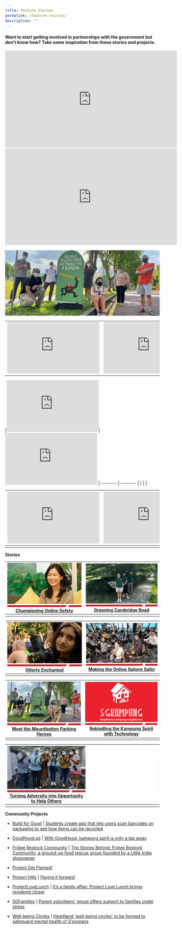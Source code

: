 ```yaml
---
title: Feature Stories
permalink: /feature-stories/
description: ""
---
```

#### **Want to start getting involved in partnerships with the government but don't know how? Take some inspiration from these stories and projects.**

<iframe allowfullscreen="" allow="accelerometer; autoplay; clipboard-write; encrypted-media; gyroscope; picture-in-picture; web-share" frameborder="0" title="YouTube video player" src="https://www.youtube.com/embed/hXDrydjN6YA?si=7-b83B80opawml-8" height="315" width="560"></iframe>

<iframe allowfullscreen="" allow="accelerometer; autoplay; clipboard-write; encrypted-media; gyroscope; picture-in-picture; web-share" frameborder="0" title="YouTube video player" src="https://www.youtube.com/embed/Op59MmD3hCM?si=hAW2zW8VKt13lRFD" height="315" width="560"></iframe>

![Mountbatten Parking Heroes](/images/img_mountbatten-parking-hero---1296x550.jpg)

<table>
 <tr>
  <td><iframe allowfullscreen="" allow="accelerometer; autoplay; clipboard-write; encrypted-media; gyroscope; picture-in-picture; web-share" frameborder="0" title="YouTube video player" src="https://www.youtube.com/embed/hXDrydjN6YA?si=7-b83B80opawml-8" height="169" width="300"></iframe></td>
  <td><iframe allowfullscreen="" allow="accelerometer; autoplay; clipboard-write; encrypted-media; gyroscope; picture-in-picture; web-share" frameborder="0" title="YouTube video player" src="https://www.youtube.com/embed/Op59MmD3hCM?si=hAW2zW8VKt13lRFD" height="169" width="300"></iframe></td>
 </tr>
</table>
|<iframe allowfullscreen="" allow="accelerometer; autoplay; clipboard-write; encrypted-media; gyroscope; picture-in-picture; web-share" frameborder="0" title="YouTube video player" src="https://www.youtube.com/embed/hXDrydjN6YA?si=7-b83B80opawml-8" height="169" width="300"></iframe>|<iframe allowfullscreen="" allow="accelerometer; autoplay; clipboard-write; encrypted-media; gyroscope; picture-in-picture; web-share" frameborder="0" title="YouTube video player" src="https://www.youtube.com/embed/Op59MmD3hCM?si=hAW2zW8VKt13lRFD" height="169" width="300"></iframe>
| -------- | -------- |
|    |    |

|<iframe allowfullscreen="" allow="accelerometer; autoplay; clipboard-write; encrypted-media; gyroscope; picture-in-picture; web-share" frameborder="0" title="YouTube video player" src="https://www.youtube.com/embed/4i9bShjI8wk?si=NcSzWPqYVqPj9O8p" height="169" width="300"></iframe>|<iframe allowfullscreen="" allow="accelerometer; autoplay; clipboard-write; encrypted-media; gyroscope; picture-in-picture; web-share" frameborder="0" title="YouTube video player" src="https://www.youtube.com/embed/5EUBAoSq5Hk?si=Q9LljYJDCA3uYgef" height="169" width="300"></iframe>
| -------- | -------- |
|    |    |

**Stories**

|![Championing Online Safety](/images/Get%20inspired/champion2.jpg)<br>[Championing Online Safety](https://www.sg/stories/anita-low-lim---a-champion-of-online-safety)|![Greening Cambridge Road](/images/Get%20inspired/greening-cambridge-road2.jpg)<br>[Greening Cambridge Road](https://www.straitstimes.com/singapore/cambridge-road-residents-are-greening-their-neighbourhood-from-the-ground-up-heres-how-theyre-doing-it)
| -------- | -------- |
|    |    |

|![Otterly Enchanted](/images/Get%20inspired/otterly-enchanted2.jpg)<br>[Otterly Enchanted](https://www.sg/stories/anusha-shivram-youth-stewards-of-nature-afa)|![Making Online Sphere Safer](/images/Get%20inspired/online-sphere-safer2.jpg)<br>[Making the Online Sphere Safer](https://www.straitstimes.com/singapore/this-22-year-old-is-tackling-online-harms-to-make-the-online-sphere-safer-for-her-peers)
| -------- | -------- |
|    |    |

|![Mountbatten Parking Heroes](/images/Get%20inspired/mountbatten-parking-heroes2.jpg)<br>[Meet the Mountbatten Parking Heroes](https://www.sg/stories/mountbatten-parking-heroes)|![Rekindling Kampung Spirit](/images/Get%20inspired/rekindling-kampung-spirit2.jpg)<br>[Rekindling the Kampung Spirit with Technology](https://www.sg/stories/sgkampung)
| -------- | -------- |
|    |    |

|![Turning Adversity into Opportunities](/images/Get%20inspired/adversityintoopportunities.jpg)<br>[Turning Adversity into Opportunity to Help Others](https://www.straitstimes.com/singapore/mother-of-kids-with-special-needs-turns-adversity-into-an-opportunity-to-help-others)|![](/images/Get%20inspired/blank-story.jpg)
| -------- | -------- |
|    |    |

**Community Projects**
* [Build for Good](https://www.build.gov.sg)
 | [Students create app that lets users scan barcodes on packaging to see how items can be recycled](https://www.straitstimes.com/singapore/students-create-app-that-lets-users-scan-barcodes-on-packaging-to-see-how-items-can-be-recycled)
* [GoodHood.sg](https://www.goodhoodsg.com) | [With GoodHood, kampung spirit is only a tap away](https://www.goodhoodsg.com/post/with-goodhood-kampung-spirit-is-only-a-tap-away)
* [Fridge Restock Community](https://www.frc.sg) | [The Stories Behind: Fridge Restock Community, a ground-up food rescue group founded by a Little India shopowner](https://www.todayonline.com/singapore/stories-behind-fridge-restock-community-daniel-yap-2164221)
* [Project Get Flamed!](https://www.projgetflamed.com/about/our-journey)
* [Project Hills](https://www.theprojecthills.com) | [Paying it forward](https://www.gov.sg/article/zulayqha-zulkifli)

* [ProjectLoveLunch](https://www.projectlovelunch.com/about) | [It’s a family affair: Project Love Lunch brings residents closer](https://pride.kindness.sg/its-a-family-affair-yishun-block-carnival-brings-residents-together/)
* [SGFamilies](https://www.facebook.com/SGFamilies/) | [Parent volunteers' group offers support to families under stress
](https://www.straitstimes.com/opinion/forum/forum-parent-volunteers-group-offers-support-to-families-under-stress?fbclid=IwAR3-AivF0sb2UvWC6Fu74RvboOww_uKFT2VeRs_JzMwyUn2beAqNz_FGpTo)
* [Well-being Circles](https://www.wellbeingcircles.sg/) | [Heartland 'well-being circles' to be formed to safeguard mental health of S'poreans](https://www.straitstimes.com/singapore/community/nationwide-network-for-citizens-mental-health-to-run-well-being-circles)
